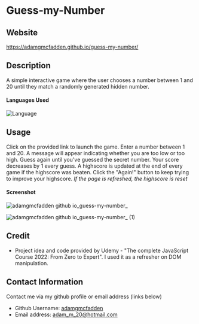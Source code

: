 # Guess-my-Number

## Website

https://adamgmcfadden.github.io/guess-my-number/

## Description

A simple interactive game where the user chooses a number between 1 and 20 until they match a randomly generated hidden number. 

#### Languages Used

![Language](https://img.shields.io/badge/JavaScript-red.svg "Language Badge")

## Usage

Click on the provided link to launch the game. Enter a number between 1 and 20. A message will appear indicating whether you are too low or too high. Guess again until you've guessed the secret number. Your score decreases by 1 every guess. A highscore is updated at the end of every game if the highscore was beaten. Click the "Again!" button to keep trying to improve your highscore. *If the page is refreshed, the highscore is reset*

#### Screenshot

![adamgmcfadden github io_guess-my-number_](https://user-images.githubusercontent.com/83710803/151245711-c8c54381-60df-4613-aa8d-6847ffbbf4e4.png)

![adamgmcfadden github io_guess-my-number_ (1)](https://user-images.githubusercontent.com/83710803/151245701-b5d3062c-89fd-43ab-81ce-1a2ecdbb2fe9.png)

## Credit

- Project idea and code provided by Udemy - "The complete JavaScript Course 2022: From Zero to Expert". I used it as a refresher on DOM manipulation. 

## Contact Information

Contact me via my github profile or email address (links below)

- Github Username: [adamgmcfadden](https://github.com/adamgmcfadden)
- Email address: adam_m_20@hotmail.com
